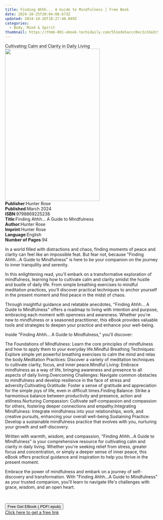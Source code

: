 ```yaml
---
title: Finding Ahhh... A Guide to Mindfulness | Free Book
date: 2024-10-25T20:04:08.673Z
updated: 2024-10-26T18:27:40.049Z
categories:
  - Body, Mind & Spirit
thumbnail: https://thmb-001-ebook.techidaily.com/551ede5accc0ec3c2da3c94ec6ab09cbeb90b891be3196b41578b62e57127786.jpg
---
```

<main id="book-container">
  <div class="flex flex-col">
    <div class="book-brief flex-1 py-6 px-4 sm:p-6 md:py-10 md:px-8">
      <!-- brief-->
      <div class="book-brief-main">
        Cultivating Calm and Clarity in Daily Living
      </div>
    </div>
    <div
      class="book-meta-info flex-1 grid gap-4 col-start-1 col-end-3 row-start-1 sm:mb-6 sm:grid-cols-4 lg:gap-6 lg:col-start-2 lg:row-end-6 lg:row-span-6 lg:mb-0"
    >
      <div
        class="book-meta-info-left place-content-center mt-4 p-4 text-sm leading-6 col-start-2 col-span-2 dark:text-slate-400"
      >
        <img
          class="w-full h-500 object-cover rounded-lg sm:h-255 sm:col-span-2 lg:col-span-full"
          src="https://img-001-ebook.techidaily.com/9d0ca6422d5a49b402aa514f2d5f33b161a0e903272b35f9e7e48383fbde8605.jpg"
          alt=""
          width="312"
          height="500"
        />
      </div>
      <div
        class="book-meta-info-right mt-2 col-start-1 row-start-2 col-span-3 self-center"
      >
        <!-- meta data  -->
        <div class="flex flex-col px-4 md:px-8">
          <div class="flex-1">
            <strong>Publisher</strong>:<span class="px-2">Hunter Rose</span>
          </div>
          <div class="flex-1">
            <strong>Published</strong>:<span class="px-2">March 2024</span>
          </div>
          <div class="flex-1">
            <strong>ISBN</strong>:<span class="px-2">9798869225238</span>
          </div>
          <div class="flex-1">
            <strong>Title</strong>:<span class="px-2"
              >Finding Ahhh... A Guide to Mindfulness</span
            >
          </div>
          <div class="flex-1">
            <strong>Author</strong>:<span class="px-2">Hunter Rose</span>
          </div>
          <div class="flex-1">
            <strong>Imprint</strong>:<span class="px-2">Hunter Rose</span>
          </div>
          <div class="flex-1">
            <strong>Language</strong>:<span class="px-2">English</span>
          </div>
          <div class="flex-1">
            <strong>Number of Pages</strong>:<span class="px-2">94</span>
          </div>
        </div>
      </div>
    </div>
    <div class="book-description flex-1 py-6 px-4 sm:p-6 md:py-10 md:px-8">
      <div class="book-description-main">
        <div accordion-content="" id="description">
          <p>
            In a world filled with distractions and chaos, finding moments of
            peace and clarity can feel like an impossible feat. But fear not,
            because "Finding Ahhh...A Guide to Mindfulness" is here to be your
            companion on the journey to inner tranquility and serenity.
          </p>
          <p>
            In this enlightening read, you'll embark on a transformative
            exploration of mindfulness, learning how to cultivate calm and
            clarity amidst the hustle and bustle of daily life. From simple
            breathing exercises to mindful meditation practices, you'll discover
            practical techniques to anchor yourself in the present moment and
            find peace in the midst of chaos.
          </p>
          <p>
            Through insightful guidance and relatable anecdotes, "Finding
            Ahhh... A Guide to Mindfulness" offers a roadmap to living with
            intention and purpose, embracing each moment with openness and
            awareness. Whether you're new to mindfulness or a seasoned
            practitioner, this eBook provides valuable tools and strategies to
            deepen your practice and enhance your well-being.
          </p>
          <p>
            Inside "Finding Ahhh... A Guide to Mindfulness," you'll discover:
          </p>
          The Foundations of Mindfulness: Learn the core principles of
          mindfulness and how to apply them to your everyday life.Mindful
          Breathing Techniques: Explore simple yet powerful breathing exercises
          to calm the mind and relax the body.Meditation Practices: Discover a
          variety of meditation techniques to cultivate clarity, focus, and
          inner peace.Mindful Living: Embrace mindfulness as a way of life,
          bringing awareness and presence to all aspects of daily
          living.Overcoming Challenges: Navigate common obstacles to mindfulness
          and develop resilience in the face of stress and adversity.Cultivating
          Gratitude: Foster a sense of gratitude and appreciation for the simple
          joys of life, even in difficult times.Finding Balance: Strike a
          harmonious balance between productivity and presence, action and
          stillness.Nurturing Compassion: Cultivate self-compassion and
          compassion for others, fostering deeper connections and
          empathy.Integrating Mindfulness: Integrate mindfulness into your
          relationships, work, and creative pursuits, enhancing your overall
          well-being.Sustaining Practice: Develop a sustainable mindfulness
          practice that evolves with you, nurturing your growth and
          self-discovery.
          <p>
            Written with warmth, wisdom, and compassion, "Finding Ahhh...A Guide
            to Mindfulness" is your comprehensive resource for cultivating calm
            and clarity in daily living. Whether you're seeking relief from
            stress, greater focus and concentration, or simply a deeper sense of
            inner peace, this eBook offers practical guidance and inspiration to
            help you thrive in the present moment.
          </p>
          <p>
            Embrace the power of mindfulness and embark on a journey of
            self-discovery and transformation. With "Finding Ahhh...A Guide to
            Mindfulness" as your trusted companion, you'll learn to navigate
            life's challenges with grace, wisdom, and an open heart.
          </p>
          <p><br /></p>
        </div>
        <div class="accordion-fader"></div>
      </div>
    </div>
    <div class="book-excerpts flex-1 py-6 px-4 sm:p-6 md:py-10 md:px-8"></div>
    <div
      class="book-about-author flex-1 py-6 px-4 sm:p-6 md:py-10 md:px-8"
    ></div>
    <div class="book-free-get flex-1 py-6 px-4 sm:p-6 md:py-10 md:px-8">
      <button
        id="btn-free-get"
        class="bg-blue-500 hover:bg-blue-700 text-white font-bold py-2 px-4 rounded"
      >
        Free Get EBook (.PDF/.epub)
      </button>
      <div id="countdown-display" class="px-2 text-lg mt-2"></div>
      <a
        id="free-link"
        class="hidden bg-blue-500 hover:bg-blue-700 text-white font-bold py-2 px-4 rounded"
        href="https://www.ebooks.com/en-us/book/211254166/finding-ahhh-a-guide-to-mindfulness/hunter-rose/"
        target="_blank"
        >Click here to get a free link</a
      >
    </div>
    <script>
      let countdownTime = 0;
      let countdownInterval = null;
      document
        .getElementById('btn-free-get')
        .addEventListener('click', startCountdown);
      function startCountdown() {
        countdownTime = new Date().getTime() + 60000 * 3;
        countdownInterval = setInterval(updateCountdown, 1000);
        document.getElementById('btn-free-get').disabled = true;
        document
          .getElementById('btn-free-get')
          .classList.add('bg-gray-500', 'cursor-not-allowed');
      }
      function updateCountdown() {
        let currentTime = new Date().getTime();
        let timeLeft = countdownTime - currentTime;
        let secondsLeft = Math.floor(timeLeft / 1000);
        document.getElementById('countdown-display').innerHTML =
          `Remaining time: ${secondsLeft} seconds.`;
        if (secondsLeft <= 0) {
          clearInterval(countdownInterval);
          document.getElementById('btn-free-get').classList.add('hidden');
          document.getElementById('free-link').classList.remove('hidden');
          document.getElementById('countdown-display').innerHTML = '';
        }
      }
    </script>
  </div>
</main>

<ins class="adsbygoogle"
      style="display:block"
      data-ad-client="ca-pub-7571918770474297"
      data-ad-slot="8358498916"
      data-ad-format="auto"
      data-full-width-responsive="true"></ins>
    